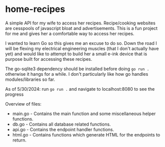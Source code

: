 # home-recipes
A simple API for my wife to access her recipes. Recipe/cooking websites are cesspools of javascript bloat and advertisements. This is a fun project for me and gives her a comfortable way to access her recipes.

I wanted to learn Go so this gives me an excuse to do so. Down the road I will be flexing my electrical engineering muscles (that I don't actually have yet) and would like to attempt to build her a small e-ink device that is purpose built for accessing these recipes.

The go-sqlite3 dependency should be installed before doing `go run .` otherwise it hangs for a while. I don't particularly like how go handles modules/libraries so far.

As of 5/30/2024: run `go run .` and navigate to localhost:8080 to see the progress

Overview of files:
* main.go - Contains the main function and some miscellaneous helper functions.
* db.go - Contains all database related functions.
* api.go - Contains the endpoint handler functions.
* html.go - Contains functions which generate HTML for the endpoints to return.
